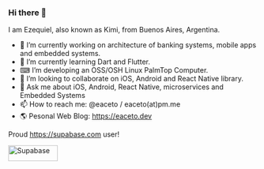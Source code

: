 ### Hi there 👋

I am Ezequiel, also known as Kimi, from Buenos Aires, Argentina.

- 🔭 I’m currently working on architecture of banking systems, mobile apps and embedded systems.
- 🌱 I’m currently learning Dart and Flutter.
- ⌨ I’m developing an OSS/OSH Linux PalmTop Computer.
- 👯 I’m looking to collaborate on iOS, Android and React Native library.
- 💬 Ask me about iOS, Android, React Native, microservices and Embedded Systems
- 📫 How to reach me: @eaceto / eaceto(at)pm.me
- 🌎 Pesonal Web Blog: https://eaceto.dev

Proud https://supabase.com user!

<img src="https://supabase.com/brand-assets/supabase-logo-wordmark--dark.svg" alt="Supabase" style="height: 32; width:100px;"/>
